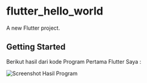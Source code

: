 # flutter_hello_world

A new Flutter project.

## Getting Started

Berikut hasil dari kode Program Pertama Flutter Saya :

![Screenshot Hasil Program](images/image1.png)
